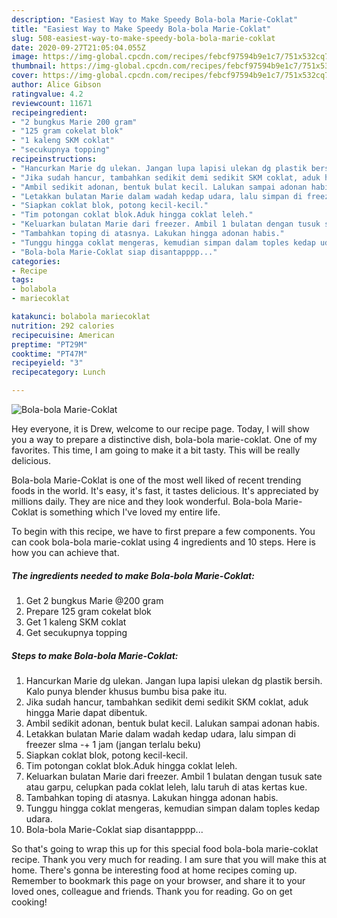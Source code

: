 ```yaml
---
description: "Easiest Way to Make Speedy Bola-bola Marie-Coklat"
title: "Easiest Way to Make Speedy Bola-bola Marie-Coklat"
slug: 508-easiest-way-to-make-speedy-bola-bola-marie-coklat
date: 2020-09-27T21:05:04.055Z
image: https://img-global.cpcdn.com/recipes/febcf97594b9e1c7/751x532cq70/bola-bola-marie-coklat-foto-resep-utama.jpg
thumbnail: https://img-global.cpcdn.com/recipes/febcf97594b9e1c7/751x532cq70/bola-bola-marie-coklat-foto-resep-utama.jpg
cover: https://img-global.cpcdn.com/recipes/febcf97594b9e1c7/751x532cq70/bola-bola-marie-coklat-foto-resep-utama.jpg
author: Alice Gibson
ratingvalue: 4.2
reviewcount: 11671
recipeingredient:
- "2 bungkus Marie 200 gram"
- "125 gram cokelat blok"
- "1 kaleng SKM coklat"
- "secukupnya topping"
recipeinstructions:
- "Hancurkan Marie dg ulekan. Jangan lupa lapisi ulekan dg plastik bersih. Kalo punya blender khusus bumbu bisa pake itu."
- "Jika sudah hancur, tambahkan sedikit demi sedikit SKM coklat, aduk hingga Marie dapat dibentuk."
- "Ambil sedikit adonan, bentuk bulat kecil. Lalukan sampai adonan habis."
- "Letakkan bulatan Marie dalam wadah kedap udara, lalu simpan di freezer slma -+ 1 jam (jangan terlalu beku)"
- "Siapkan coklat blok, potong kecil-kecil."
- "Tim potongan coklat blok.Aduk hingga coklat leleh."
- "Keluarkan bulatan Marie dari freezer. Ambil 1 bulatan dengan tusuk sate atau garpu, celupkan pada coklat leleh, lalu taruh di atas kertas kue."
- "Tambahkan toping di atasnya. Lakukan hingga adonan habis."
- "Tunggu hingga coklat mengeras, kemudian simpan dalam toples kedap udara."
- "Bola-bola Marie-Coklat siap disantapppp..."
categories:
- Recipe
tags:
- bolabola
- mariecoklat

katakunci: bolabola mariecoklat 
nutrition: 292 calories
recipecuisine: American
preptime: "PT29M"
cooktime: "PT47M"
recipeyield: "3"
recipecategory: Lunch

---
```



![Bola-bola Marie-Coklat](https://img-global.cpcdn.com/recipes/febcf97594b9e1c7/751x532cq70/bola-bola-marie-coklat-foto-resep-utama.jpg)

Hey everyone, it is Drew, welcome to our recipe page. Today, I will show you a way to prepare a distinctive dish, bola-bola marie-coklat. One of my favorites. This time, I am going to make it a bit tasty. This will be really delicious.



Bola-bola Marie-Coklat is one of the most well liked of recent trending foods in the world. It's easy, it's fast, it tastes delicious. It's appreciated by millions daily. They are nice and they look wonderful. Bola-bola Marie-Coklat is something which I've loved my entire life.


To begin with this recipe, we have to first prepare a few components. You can cook bola-bola marie-coklat using 4 ingredients and 10 steps. Here is how you can achieve that.

<!--inarticleads1-->

##### The ingredients needed to make Bola-bola Marie-Coklat:

1. Get 2 bungkus Marie @200 gram
1. Prepare 125 gram cokelat blok
1. Get 1 kaleng SKM coklat
1. Get secukupnya topping




<!--inarticleads2-->

##### Steps to make Bola-bola Marie-Coklat:

1. Hancurkan Marie dg ulekan. Jangan lupa lapisi ulekan dg plastik bersih. Kalo punya blender khusus bumbu bisa pake itu.
1. Jika sudah hancur, tambahkan sedikit demi sedikit SKM coklat, aduk hingga Marie dapat dibentuk.
1. Ambil sedikit adonan, bentuk bulat kecil. Lalukan sampai adonan habis.
1. Letakkan bulatan Marie dalam wadah kedap udara, lalu simpan di freezer slma -+ 1 jam (jangan terlalu beku)
1. Siapkan coklat blok, potong kecil-kecil.
1. Tim potongan coklat blok.Aduk hingga coklat leleh.
1. Keluarkan bulatan Marie dari freezer. Ambil 1 bulatan dengan tusuk sate atau garpu, celupkan pada coklat leleh, lalu taruh di atas kertas kue.
1. Tambahkan toping di atasnya. Lakukan hingga adonan habis.
1. Tunggu hingga coklat mengeras, kemudian simpan dalam toples kedap udara.
1. Bola-bola Marie-Coklat siap disantapppp...




So that's going to wrap this up for this special food bola-bola marie-coklat recipe. Thank you very much for reading. I am sure that you will make this at home. There's gonna be interesting food at home recipes coming up. Remember to bookmark this page on your browser, and share it to your loved ones, colleague and friends. Thank you for reading. Go on get cooking!
